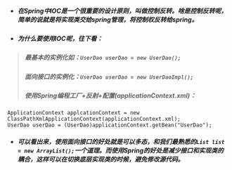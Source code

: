 * ##### 在Spring中IOC是一个很重要的设计原则，叫做控制反转。啥是控制反转呢，简单的说就是将实现类交给spring管理，将控制权反转给spring。
* ##### 为什么要使用IOC呢，往下看：  
> ##### 最基本的实例化如：`UserDao userDao = new UserDao();`
> ##### 面向接口的实例化：`UserDao userDao = new UserDaoImpl();`
> ##### 使用Spring编程工厂+反射+配置(applicationContext.xml)：
```
ApplicationContext applcationContext = new ClassPathXmlApplicationContext(applicationContext.xml);
UserDao userDao = (UserDao)applicationContext.getBean("UserDao");
```  
* ##### 可以看出来，使用面向接口的好处就是可以多态，和我们最熟悉的`List list = new ArrayList();`一个道理。而使用Spring的好处是减少接口和实现类的耦合，这样可以在切换底层实现类的时候，避免修改源代码。
